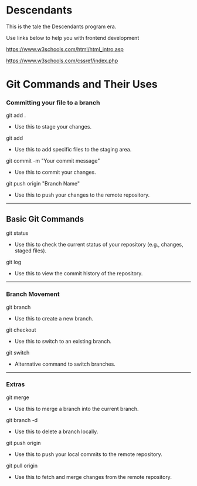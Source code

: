 # Descendants

This is the tale the Descendants program era.

Use links below to help you with frontend development

https://www.w3schools.com/html/html_intro.asp

https://www.w3schools.com/cssref/index.php

# Git Commands and Their Uses

### Committing your file to a branch

git add .

- Use this to stage your changes.

git add <file-name>

- Use this to add specific files to the staging area.

git commit -m "Your commit message"

- Use this to commit your changes.

git push origin "Branch Name"

- Use this to push your changes to the remote repository.

---

## Basic Git Commands

git status

- Use this to check the current status of your repository (e.g., changes, staged files).

git log

- Use this to view the commit history of the repository.

---

### Branch Movement

git branch <branch-name>

- Use this to create a new branch.

git checkout <branch-name>

- Use this to switch to an existing branch.

git switch <branch-name>

- Alternative command to switch branches.

---

### Extras

git merge <branch-name>

- Use this to merge a branch into the current branch.

git branch -d <branch-name>

- Use this to delete a branch locally.

git push origin <branch-name>

- Use this to push your local commits to the remote repository.

git pull origin <branch-name>

- Use this to fetch and merge changes from the remote repository.
